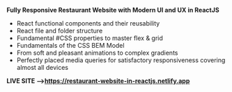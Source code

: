 **Fully Responsive Restaurant Website with Modern UI and UX in ReactJS**

- React functional components and their reusability
- React file and folder structure
- Fundamental #CSS properties to master flex & grid
- Fundamentals of the CSS BEM Model
- From soft and pleasant animations to complex gradients
- Perfectly placed media queries for satisfactory responsiveness covering almost all devices

 **LIVE SITE -->https://restaurant-website-in-reactjs.netlify.app** 
